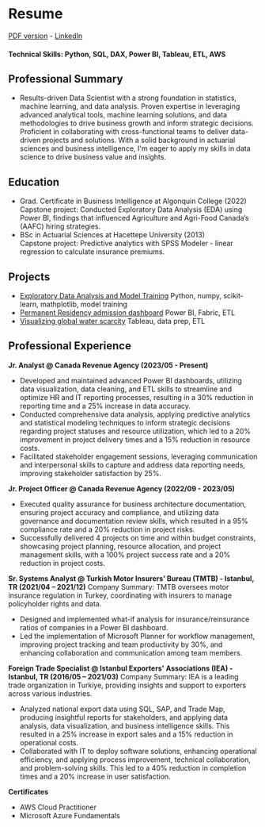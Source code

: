 # Resume
[PDF version](https://github.com/LegateG/ds_portfolio/blob/main/resume_gorkemBayar.pdf) - [LinkedIn](https://www.linkedin.com/in/gorkemb/)
#### Technical Skills: Python, SQL, DAX, Power BI, Tableau, ETL, AWS

## Professional Summary
- Results-driven Data Scientist with a strong foundation in statistics, machine learning, and data analysis. Proven expertise in leveraging advanced analytical tools, machine learning solutions, and data methodologies to drive business growth and inform strategic decisions. Proficient in collaborating with cross-functional teams to deliver data-driven projects and solutions. With a solid background in actuarial sciences and business intelligence, I'm eager to apply my skills in data science to drive business value and insights.  

## Education
- Grad. Certificate in Business Intelligence at Algonquin College (2022)<br>
Capstone project: Conducted Exploratory Data Analysis (EDA) using Power BI, findings that influenced Agriculture and Agri-Food Canada’s (AAFC) hiring strategies.
- BSc in Actuarial Sciences at Hacettepe University (2013)<br>
Capstone project: Predictive analytics with SPSS Modeler - linear regression to calculate insurance premiums.

## Projects
- [Exploratory Data Analysis and Model Training](https://github.com/LegateG/expdataanalysis) Python, numpy, scikit-learn, mathplotlib, model training 
- [Permanent Residency admission dashboard](https://app.fabric.microsoft.com/view?r=eyJrIjoiOWU0NGQ5ODQtYmE2NC00NzgwLTllYjEtYzQyNzI4YWQ1OGU0IiwidCI6IjdjMDFkZWNlLTcwNzUtNGM3OC04MWE0LWMyMGEyODYxMzlkZSIsImMiOjF9) Power BI, Fabric, ETL 
- [Visualizing global water scarcity](https://public.tableau.com/app/profile/gorkem.bayar/viz/WaterScarcityAroundtheGlobe/Story) Tableau, data prep, ETL 

## Professional Experience
**Jr. Analyst @ Canada Revenue Agency (2023/05 - Present)**
- Developed and maintained advanced Power BI dashboards, utilizing data visualization, data cleaning, and ETL skills to streamline and optimize HR and IT reporting processes, resulting in a 30% reduction in reporting time and a 25% increase in data accuracy.
- Conducted comprehensive data analysis, applying predictive analytics and statistical modeling techniques to inform strategic decisions regarding project statuses and resource utilization, which led to a 20% improvement in project delivery times and a 15% reduction in resource costs. 
- Facilitated stakeholder engagement sessions, leveraging communication and interpersonal skills to capture and address data reporting needs, improving stakeholder satisfaction by 25%. 

**Jr. Project Officer @ Canada Revenue Agency (2022/09 - 2023/05)** 
- Executed quality assurance for business architecture documentation, ensuring project accuracy and compliance, and utilizing data governance and documentation review skills, which resulted in a 95% compliance rate and a 20% reduction in project risks.
- Successfully delivered 4 projects on time and within budget constraints, showcasing project planning, resource allocation, and project management skills, with a 100% project success rate and a 20% reduction in project costs.

**Sr. Systems Analyst @ Turkish Motor Insurers’ Bureau (TMTB) - Istanbul, TR (2021/04 – 2021/12)**
Company Summary: TMTB oversees motor insurance regulation in Turkey, coordinating with insurers to manage policyholder rights and data. 
- Designed and implemented what-if analysis for insurance/reinsurance ratios of companies in a Power BI dashboard.
- Led the implementation of Microsoft Planner for workflow management, improving project tracking and team
productivity by 30%, and enhancing collaboration and communication among team members.

**Foreign Trade Specialist @ Istanbul Exporters' Associations (IEA) - Istanbul, TR (2016/05 – 2021/03)**
Company Summary: IEA is a leading trade organization in Turkiye, providing insights and support to exporters across various industries.
- Analyzed national export data using SQL, SAP, and Trade Map, producing insightful reports for stakeholders, and applying data analysis, data visualization, and business intelligence skills. This resulted in a 25% increase in export sales and a 15% reduction in operational costs.
- Collaborated with IT to deploy software solutions, enhancing operational efficiency, and applying process improvement, technical collaboration, and problem-solving skills. This led to a 40% reduction in completion times and a 20% increase in user satisfaction.

**Certificates**
- AWS Cloud Practitioner
- Microsoft Azure Fundamentals
